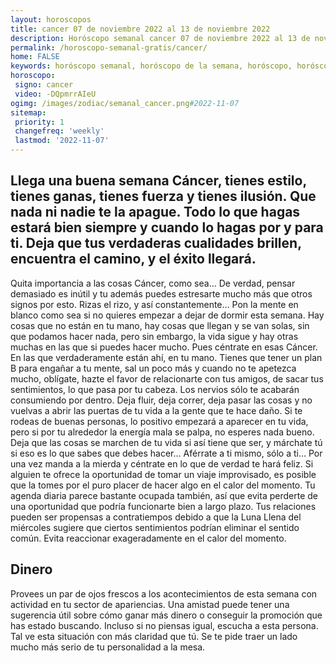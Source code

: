 ```yaml
---
layout: horoscopos
title: cancer 07 de noviembre 2022 al 13 de noviembre 2022 
description: Horóscopo semanal cancer 07 de noviembre 2022 al 13 de noviembre 2022. Llega una buena semana Cáncer, tienes estilo, tienes ganas, tienes fuerza y tienes ilusión. Que nada ni nadie te la apague. Todo lo que hagas estará bien siempre y cuando lo hagas por y para ti. Deja que tus verdaderas cualidades brillen, encuentra el camino, y el éxito llegará. 
permalink: /horoscopo-semanal-gratis/cancer/
home: FALSE
keywords: horóscopo semanal, horóscopo de la semana, horóscopo, horóscopo gratis,horóscopos, horóscopo esperanza gracia, horoscopos cancer la semana, horóscopos gratis, Tarot, Astrologia, Zodíaco, cancer, horoscopo gratis, semanal
horoscopo:
 signo: cancer
 video: -DQpmrrAIeU
ogimg: /images/zodiac/semanal_cancer.png#2022-11-07
sitemap:
 priority: 1
 changefreq: 'weekly'
 lastmod: '2022-11-07'
---
```




## Llega una buena semana Cáncer, tienes estilo, tienes ganas, tienes fuerza y tienes ilusión. Que nada ni nadie te la apague. Todo lo que hagas estará bien siempre y cuando lo hagas por y para ti. Deja que tus verdaderas cualidades brillen, encuentra el camino, y el éxito llegará. 

Quita importancia a las cosas Cáncer, como sea… De verdad, pensar demasiado es inútil y tu además puedes estresarte mucho más que otros signos por esto. Rizas el rizo, y así constantemente… Pon la mente en blanco como sea si no quieres empezar a dejar de dormir esta semana. Hay cosas que no están en tu mano, hay cosas que llegan y se van solas, sin que podamos hacer nada, pero sin embargo, la vida sigue y hay otras muchas en las que si puedes hacer mucho. Pues céntrate en esas Cáncer. En las que verdaderamente están ahí, en tu mano. Tienes que tener un plan B para engañar a tu mente, sal un poco más y cuando no te apetezca mucho, oblígate, hazte el favor de relacionarte con tus amigos, de sacar tus sentimientos, lo que pasa por tu cabeza. Los nervios sólo te acabarán consumiendo por dentro. Deja fluir, deja correr, deja pasar las cosas y no vuelvas a abrir las puertas de tu vida a la gente que te hace daño. Si te rodeas de buenas personas, lo positivo empezará a aparecer en tu vida, pero si por tu alrededor la energía mala se palpa, no esperes nada bueno. Deja que las cosas se marchen de tu vida si así tiene que ser, y márchate tú si eso es lo que sabes que debes hacer… Aférrate a ti mismo, sólo a ti… Por una vez manda a la mierda y céntrate en lo que de verdad te hará feliz.
Si alguien te ofrece la oportunidad de tomar un viaje improvisado, es posible que la tomes por el puro placer de hacer algo en el calor del momento. Tu agenda diaria parece bastante ocupada también, así que evita perderte de una oportunidad que podría funcionarte bien a largo plazo. Tus relaciones pueden ser propensas a contratiempos debido a que la Luna Llena del miércoles sugiere que ciertos sentimientos podrían eliminar el sentido común. Evita reaccionar exageradamente en el calor del momento.

## Dinero

Provees un par de ojos frescos a los acontecimientos de esta semana con actividad en tu sector de apariencias. Una amistad puede tener una sugerencia útil sobre cómo ganar más dinero o conseguir la promoción que has estado buscando. Incluso si no piensas igual, escucha a esta persona. Tal ve esta situación con más claridad que tú. Se te pide traer un lado mucho más serio de tu personalidad a la mesa.